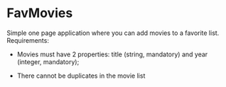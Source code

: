 # FavMovies

Simple one page application where you can add movies to a favorite list.
Requirements:

- Movies must have 2 properties: title (string, mandatory) and year (integer,
mandatory);

-  There cannot be duplicates in the movie list
